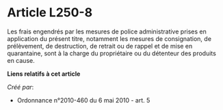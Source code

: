 # Article L250-8

Les frais engendrés par les mesures de police administrative prises en application du présent titre, notamment les mesures de
consignation, de prélèvement, de destruction, de retrait ou de rappel et de mise en quarantaine, sont à la charge du
propriétaire ou du détenteur des produits en cause.

**Liens relatifs à cet article**

_Créé par_:

  - Ordonnance n°2010-460 du 6 mai 2010 - art. 5
